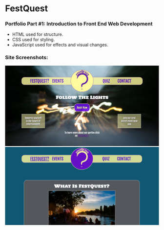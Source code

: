 # FestQuest
### Portfolio Part #1: Introduction to Front End Web Development 

- HTML used for structure. 
- CSS used for styling. 
- JavaScript used for effects and visual changes. 

### Site Screenshots: 

<img src="https://github.com/dim6ata/FestQuest/blob/master/FESTQUEST/IMAGES/1.site.png"/>


<img src="https://github.com/dim6ata/FestQuest/blob/master/FESTQUEST/IMAGES/2.site.png"/>



